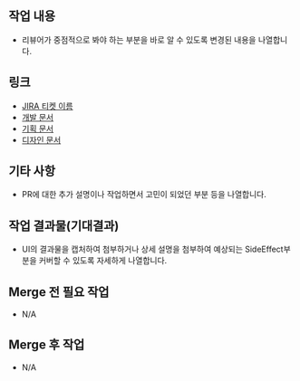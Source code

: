 ## 작업 내용
- 리뷰어가 중점적으로 봐야 하는 부분을 바로 알 수 있도록 변경된 내용을 나열합니다.
  
## 링크
- [JIRA 티켓 이름](http://jiraaddress.com/browse/API-1)
- [개발 문서](http://wikiaddress.com/)
- [기획 문서](http://wikiaddress.com/)
- [디자인 문서](http://wikiaddress.com/)
  
## 기타 사항
- PR에 대한 추가 설명이나 작업하면서 고민이 되었던 부분 등을 나열합니다.

## 작업 결과물(기대결과)
- UI의 결과물을 캡처하여 첨부하거나 상세 설명을 첨부하여 예상되는 SideEffect부분을 커버할 수 있도록 자세하게 나열합니다.
  
## Merge 전 필요 작업
- N/A

## Merge 후 작업
- N/A
